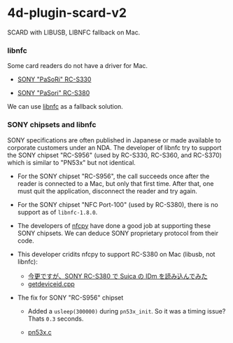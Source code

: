 # 4d-plugin-scard-v2
SCARD with LIBUSB, LIBNFC fallback on Mac.

### libnfc

Some card readers do not have a driver for Mac. 

* [SONY "PaSoRi" RC-S330](https://www.sony.jp/cat/products/RC-S330/)

* [SONY "PaSori" RC-S380](https://www.sony.co.jp/Products/felica/consumer/products/RC-S380.html)

We can use [libnfc](https://github.com/nfc-tools/libnfc) as a fallback solution.

### SONY chipsets and libnfc

SONY specifications are often published in Japanese or made available to corporate customers under an NDA. The developer of libnfc try to support the SONY chipset "RC-S956" (used by RC-S330, RC-S360, and RC-S370) which is similar to "PN53x" but not identical. 

* For the SONY chipset "RC-S956", the call succeeds once after the reader is connected to a Mac, but only that first time. After that, one must quit the application, disconnect the reader and try again. 

* For the SONY chipset "NFC Port-100" (used by RC-S380), there is no support as of ``libnfc-1.8.0``.

* The developers of [nfcpy](https://github.com/nfcpy/nfcpy) have done a good job at supporting these SONY chipsets. We can deduce SONY proprietary protocol from their code.

* This developer cridits nfcpy to support RC-S380 on Mac (libusb, not libnfc):

  * [今更ですが、SONY RC-S380 で Suica の IDm を読み込んでみた](https://qiita.com/ysomei/items/32f366b61a7b631c4750)
  * [getdeviceid.cpp](https://github.com/ysomei/test_getnfcid/blob/master/getdeviceid.cpp)

* The fix for SONY "RC-S956" chipset

  * Added a ``usleep(300000)`` during ``pn53x_init``. So it was a timing issue? Thats ``0.3`` seconds.

  * [pn53x.c](https://github.com/miyako/4d-plugin-scard-v2/blob/master/SCARD-v2/patch/pn53x.c)
